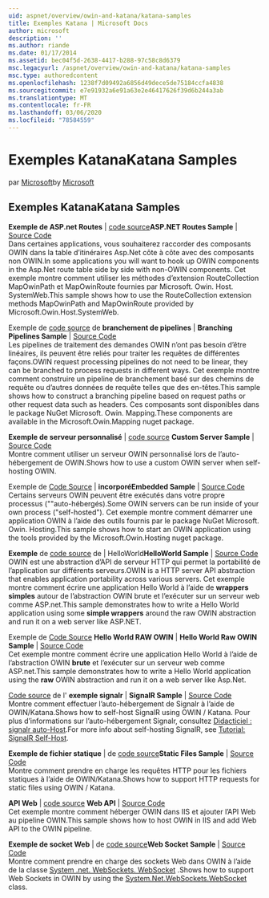 ```yaml
---
uid: aspnet/overview/owin-and-katana/katana-samples
title: Exemples Katana | Microsoft Docs
author: microsoft
description: ''
ms.author: riande
ms.date: 01/17/2014
ms.assetid: bec04f5d-2638-4417-b288-97c58c8d6379
msc.legacyurl: /aspnet/overview/owin-and-katana/katana-samples
msc.type: authoredcontent
ms.openlocfilehash: 1238f7d09492a6856d49dece5de75184ccfa4838
ms.sourcegitcommit: e7e91932a6e91a63e2e46417626f39d6b244a3ab
ms.translationtype: MT
ms.contentlocale: fr-FR
ms.lasthandoff: 03/06/2020
ms.locfileid: "78584559"
---
```

# <a name="katana-samples"></a><span data-ttu-id="ca33b-102">Exemples Katana</span><span class="sxs-lookup"><span data-stu-id="ca33b-102">Katana Samples</span></span>

<span data-ttu-id="ca33b-103">par [Microsoft](https://github.com/microsoft)</span><span class="sxs-lookup"><span data-stu-id="ca33b-103">by [Microsoft](https://github.com/microsoft)</span></span>

## <a name="katana-samples"></a><span data-ttu-id="ca33b-104">Exemples Katana</span><span class="sxs-lookup"><span data-stu-id="ca33b-104">Katana Samples</span></span>

<span data-ttu-id="ca33b-105">**Exemple de ASP.net Routes** | [code source](https://github.com/aspnet/samples/tree/master/samples/aspnet/Katana/AspNetRoutes)</span><span class="sxs-lookup"><span data-stu-id="ca33b-105">**ASP.NET Routes Sample** | [Source Code](https://github.com/aspnet/samples/tree/master/samples/aspnet/Katana/AspNetRoutes)</span></span>  
<span data-ttu-id="ca33b-106">Dans certaines applications, vous souhaiterez raccorder des composants OWIN dans la table d’itinéraires Asp.Net côte à côte avec des composants non OWIN.</span><span class="sxs-lookup"><span data-stu-id="ca33b-106">In some applications you will want to hook up OWIN components in the Asp.Net route table side by side with non-OWIN components.</span></span> <span data-ttu-id="ca33b-107">Cet exemple montre comment utiliser les méthodes d’extension RouteCollection MapOwinPath et MapOwinRoute fournies par Microsoft. Owin. Host. SystemWeb.</span><span class="sxs-lookup"><span data-stu-id="ca33b-107">This sample shows how to use the RouteCollection extension methods MapOwinPath and MapOwinRoute provided by Microsoft.Owin.Host.SystemWeb.</span></span>

<span data-ttu-id="ca33b-108">Exemple de [code source](https://github.com/aspnet/samples/tree/master/samples/aspnet/Katana/BranchingPipelines) de **branchement de pipelines** | </span><span class="sxs-lookup"><span data-stu-id="ca33b-108">**Branching Pipelines Sample** | [Source Code](https://github.com/aspnet/samples/tree/master/samples/aspnet/Katana/BranchingPipelines)</span></span>  
<span data-ttu-id="ca33b-109">Les pipelines de traitement des demandes OWIN n’ont pas besoin d’être linéaires, ils peuvent être reliés pour traiter les requêtes de différentes façons.</span><span class="sxs-lookup"><span data-stu-id="ca33b-109">OWIN request processing pipelines do not need to be linear, they can be branched to process requests in different ways.</span></span> <span data-ttu-id="ca33b-110">Cet exemple montre comment construire un pipeline de branchement basé sur des chemins de requête ou d’autres données de requête telles que des en-têtes.</span><span class="sxs-lookup"><span data-stu-id="ca33b-110">This sample shows how to construct a branching pipeline based on request paths or other request data such as headers.</span></span> <span data-ttu-id="ca33b-111">Ces composants sont disponibles dans le package NuGet Microsoft. Owin. Mapping.</span><span class="sxs-lookup"><span data-stu-id="ca33b-111">These components are available in the Microsoft.Owin.Mapping nuget package.</span></span>

<span data-ttu-id="ca33b-112">**Exemple de serveur personnalisé** | [code source](https://github.com/aspnet/samples/tree/master/samples/aspnet/Katana/CustomServer) </span><span class="sxs-lookup"><span data-stu-id="ca33b-112">**Custom Server Sample** | [Source Code](https://github.com/aspnet/samples/tree/master/samples/aspnet/Katana/CustomServer) </span></span>  
<span data-ttu-id="ca33b-113">Montre comment utiliser un serveur OWIN personnalisé lors de l’auto-hébergement de OWIN.</span><span class="sxs-lookup"><span data-stu-id="ca33b-113">Shows how to use a custom OWIN server when self-hosting OWIN.</span></span>

<span data-ttu-id="ca33b-114">Exemple de [Code Source](https://github.com/aspnet/samples/tree/master/samples/aspnet/Katana/Embedded) | **incorporé**</span><span class="sxs-lookup"><span data-stu-id="ca33b-114">**Embedded Sample** | [Source Code](https://github.com/aspnet/samples/tree/master/samples/aspnet/Katana/Embedded)</span></span>  
<span data-ttu-id="ca33b-115">Certains serveurs OWIN peuvent être exécutés dans votre propre processus (&quot;&quot;auto-hébergés).</span><span class="sxs-lookup"><span data-stu-id="ca33b-115">Some OWIN servers can be run inside of your own process (&quot;self-hosted&quot;).</span></span> <span data-ttu-id="ca33b-116">Cet exemple montre comment démarrer une application OWIN à l’aide des outils fournis par le package NuGet Microsoft. Owin. Hosting.</span><span class="sxs-lookup"><span data-stu-id="ca33b-116">This sample shows how to start an OWIN application using the tools provided by the Microsoft.Owin.Hosting nuget package.</span></span>

<span data-ttu-id="ca33b-117">**Exemple** de [code source](https://github.com/aspnet/samples/tree/master/samples/aspnet/Katana/HelloWorld) de | HelloWorld</span><span class="sxs-lookup"><span data-stu-id="ca33b-117">**HelloWorld Sample** | [Source Code](https://github.com/aspnet/samples/tree/master/samples/aspnet/Katana/HelloWorld)</span></span>  
<span data-ttu-id="ca33b-118">OWIN est une abstraction d’API de serveur HTTP qui permet la portabilité de l’application sur différents serveurs.</span><span class="sxs-lookup"><span data-stu-id="ca33b-118">OWIN is a HTTP server API abstraction that enables application portability across various servers.</span></span> <span data-ttu-id="ca33b-119">Cet exemple montre comment écrire une application Hello World à l’aide de **wrappers simples** autour de l’abstraction OWIN brute et l’exécuter sur un serveur web comme ASP.net.</span><span class="sxs-lookup"><span data-stu-id="ca33b-119">This sample demonstrates how to write a Hello World application using some **simple wrappers** around the raw OWIN abstraction and run it on a web server like ASP.NET.</span></span>

<span data-ttu-id="ca33b-120">Exemple de [Code Source](https://github.com/aspnet/samples/tree/master/samples/aspnet/Katana/HelloWorldRawOwin) **Hello World RAW OWIN** | </span><span class="sxs-lookup"><span data-stu-id="ca33b-120">**Hello World Raw OWIN Sample** | [Source Code](https://github.com/aspnet/samples/tree/master/samples/aspnet/Katana/HelloWorldRawOwin)</span></span>  
<span data-ttu-id="ca33b-121">Cet exemple montre comment écrire une application Hello World à l’aide de l’abstraction OWIN **brute** et l’exécuter sur un serveur web comme ASP.net.</span><span class="sxs-lookup"><span data-stu-id="ca33b-121">This sample demonstrates how to write a Hello World application using the **raw** OWIN abstraction and run it on a web server like Asp.Net.</span></span>

<span data-ttu-id="ca33b-122">[Code source](https://github.com/aspnet/samples/tree/master/samples/aspnet/Katana/SignalR) de l' **exemple signalr** | </span><span class="sxs-lookup"><span data-stu-id="ca33b-122">**SignalR Sample** | [Source Code](https://github.com/aspnet/samples/tree/master/samples/aspnet/Katana/SignalR)</span></span>  
<span data-ttu-id="ca33b-123">Montre comment effectuer l’auto-hébergement de Signalr à l’aide de OWIN/Katana.</span><span class="sxs-lookup"><span data-stu-id="ca33b-123">Shows how to self-host SignalR using OWIN / Katana.</span></span> <span data-ttu-id="ca33b-124">Pour plus d’informations sur l’auto-hébergement Signalr, consultez [Didacticiel : signalr auto-Host](../../../signalr/overview/deployment/tutorial-signalr-self-host.md).</span><span class="sxs-lookup"><span data-stu-id="ca33b-124">For more info about self-hosting SignalR, see [Tutorial: SignalR Self-Host](../../../signalr/overview/deployment/tutorial-signalr-self-host.md).</span></span>

<span data-ttu-id="ca33b-125">**Exemple de fichier statique** |   de [code source](https://github.com/aspnet/samples/tree/master/samples/aspnet/Katana/StaticFilesSample)</span><span class="sxs-lookup"><span data-stu-id="ca33b-125">**Static Files Sample** | [Source Code](https://github.com/aspnet/samples/tree/master/samples/aspnet/Katana/StaticFilesSample) </span></span>  
<span data-ttu-id="ca33b-126">Montre comment prendre en charge les requêtes HTTP pour les fichiers statiques à l’aide de OWIN/Katana.</span><span class="sxs-lookup"><span data-stu-id="ca33b-126">Shows how to support HTTP requests for static files using OWIN / Katana.</span></span>

<span data-ttu-id="ca33b-127">**API Web** | [code source](https://github.com/aspnet/samples/tree/master/samples/aspnet/Katana/WebApi) </span><span class="sxs-lookup"><span data-stu-id="ca33b-127">**Web API** | [Source Code](https://github.com/aspnet/samples/tree/master/samples/aspnet/Katana/WebApi) </span></span>  
<span data-ttu-id="ca33b-128">Cet exemple montre comment héberger OWIN dans IIS et ajouter l’API Web au pipeline OWIN.</span><span class="sxs-lookup"><span data-stu-id="ca33b-128">This sample shows how to host OWIN in IIS and add Web API to the OWIN pipeline.</span></span>

<span data-ttu-id="ca33b-129">**Exemple de socket Web** |   de [code source](https://github.com/aspnet/samples/tree/master/samples/aspnet/Katana/WebSocketSample)</span><span class="sxs-lookup"><span data-stu-id="ca33b-129">**Web Socket Sample** | [Source Code](https://github.com/aspnet/samples/tree/master/samples/aspnet/Katana/WebSocketSample) </span></span>  
<span data-ttu-id="ca33b-130">Montre comment prendre en charge des sockets Web dans OWIN à l’aide de la classe [System .net. WebSockets. WebSocket](https://msdn.microsoft.com/library/system.net.websockets.websocket(v=vs.110).aspx) .</span><span class="sxs-lookup"><span data-stu-id="ca33b-130">Shows how to support Web Sockets in OWIN by using the [System.Net.WebSockets.WebSocket](https://msdn.microsoft.com/library/system.net.websockets.websocket(v=vs.110).aspx) class.</span></span>
